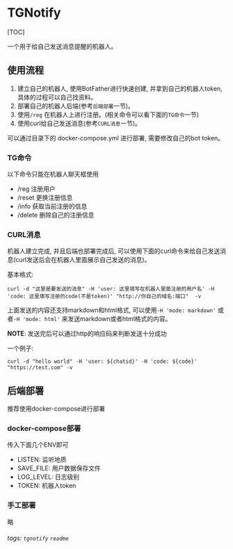 TGNotify
===

[TOC]

一个用于给自己发送消息提醒的机器人。

## 使用流程

1. 建立自己的机器人, 使用BotFather进行快速创建, 并拿到自己的机器人token, 具体的过程可以自己找资料。
2. 部署自己的机器人后端(参考`后端部署`一节)。
3. 使用`/reg` 在机器人上进行注册。(相关命令可以看下面的`TG命令`一节)
4. 使用curl给自己发送消息(参考`CURL消息`一节)。

可以通过目录下的 docker-compose.yml 进行部署, 需要修改自己的bot token。

### TG命令

以下命令只能在机器人聊天框使用

- /reg 注册用户
- /reset 更换注册信息
- /info 获取当前注册的信息
- /delete 删除自己的注册信息

### CURL消息

机器人建立完成, 并且后端也部署完成后, 可以使用下面的curl命令来给自己发送消息(curl发送后会在机器人里面展示自己发送的消息)。

基本格式:

```shell 
curl -d "这里是要发送的消息" -H 'user: 这里填写在机器人里面注册的用户名' -H 'code: 这里填写注册的code(不是token)' "http://你自己的域名:端口"  -v
```

上面发送的内容还支持markdown和html格式, 可以使用`-H 'mode: markdown'` 或者`-H 'mode: html'` 来发送markdown或者html格式的内容。

**NOTE**: 发送完后可以通过http的响应码来判断发送十分成功

一个例子:

```shell
curl -d "hello world" -H 'user: ${chatid}' -H 'code: ${code}' "https://test.com" -v
```

## 后端部署

推荐使用docker-compose进行部署

### docker-compose部署

传入下面几个ENV即可

- LISTEN: 监听地质
- SAVE_FILE: 用户数据保存文件
- LOG_LEVEL: 日志级别
- TOKEN: 机器人token


### 手工部署

略


###### tags: `tgnotify` `readme` 